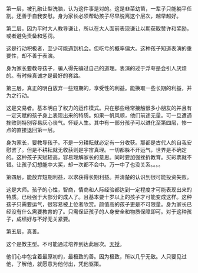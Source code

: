 第一层，被孔融让梨洗脑，认为这件事是对的。这是韭菜幼苗，一辈子只能躺平任割。还善于自我安慰。身为家长必须帮助孩子尽早脱离这个层次，越早越好。

第二层，因为平时大人教导谦让，所以在大人面前表现谦让以期获取赞许和奖励，或者避免责备和惩罚。

这是行动积极者，至少可能遇到机会。但吃亏的概率偏大。这种孩子知道表演的重要性，却不善于表演。

身为家长要教导孩子，骗人得先骗过自己的道理。表演的过于浮夸是会引人厌烦的。有时候真诚才是最好的套路。

第三层，真正的明白放弃一些短期的，享受性的利益。能换取一些长期的利益，并为之行动。

这是交易者。基本明白了权力的运作模式。只在那些经常接触很多小朋友的并且有一定天赋的孩子身上表现出来的特质。如果一帆风顺，他们前途无量。可一旦遭遇挫败则特别容易灰心丧气。怀疑人生。其中有一部分孩子可以进化至第四层，惨一点的直接退回第一层。

身为家长，要教导孩子。不是一分耕耘就必定有一分收获。那都是古代人的自我安慰罢了。但是不耕耘就无收获则是宇宙真理。一切都躲不开运气，世界是不确定的。这种孩子天赋较高，容易理解家长的意思。同时要加强挫折教育。买彩票就不错。让孩子幻想能中大奖，却一次都不会中。万一中了也没关系。。。。

第四层，能放弃短期利益，以求获得长期利益。并清楚的认识到很可能投资失败。

这是大师。孩子的心性，智商，情商和人际经验都达到一定程度才可能表现出来的特质。已经强于大部分的成人了。且基本要十岁以上的孩子才可能变成这样。这种孩子只需要运气，很容易被上位者欣赏。颜值高的孩子更是不可限量。身为家长已经没有什么需要教育的了。只需保证孩子的人身安全和物质保障即可。对于这种孩子，成绩好与不好无关紧要。

第五层，真善。

这个是教主型。不可能通过培养到达此层次。[天授](https://www.zhihu.com/search?q=天授&search_source=Entity&hybrid_search_source=Entity&hybrid_search_extra={"sourceType"%3A"answer"%2C"sourceId"%3A2259646407})。

他们心中包含着最原初的，最极致的善。因为极致，所以几乎无敌。人只要见过他，了解他，就愿意为他付出，凭他驱策。